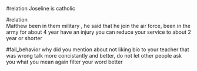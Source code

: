 #relation 
Joseline is catholic 

#relation  
Matthew   been in them military , he said that he join the air force, been in the army for about 4 year  have an injury you can reduce your service to about 2 year or shorter 




#fail_behavior 
why did you mention about not liking bio to your teacher that was wrong 
talk more concistantly and better, do not let other people ask you what you mean again 
filter your word better 
